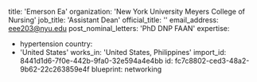 title: 'Emerson Ea'
organization: 'New York University Meyers College of Nursing'
job_title: 'Assistant Dean'
official_title: ''
email_address: eee203@nyu.edu
post_nominal_letters: 'PhD DNP FAAN'
expertise:
  - hypertension
country:
  - 'United States'
works_in: 'United States, Philippines'
import_id: 8441d1d6-7f0e-442b-9fa0-32e594a4e4bb
id: fc7c8802-ced3-48a2-9b62-22c263859e4f
blueprint: networking
